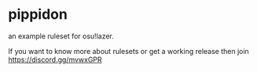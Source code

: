 # pippidon
an example ruleset for osu!lazer.

If you want to know more about rulesets or get a working release then join https://discord.gg/mvwxGPR
